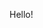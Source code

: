 <!DOCTYPE html>
<html lang="en">
<head>
    <meta charset="UTF-8">
    <meta name="viewport" content="width=device-width, initial-scale=1.0">
    <title>Midterm Exam</title>
</head>
<body>
    <p>Hello!</p>
</body>
</html>

